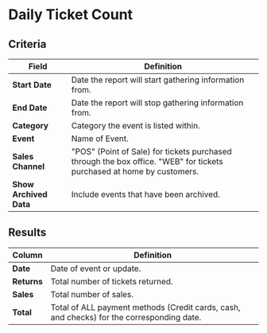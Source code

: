 # Daily Ticket Count

## Criteria

| **Field** | **Definition** |
| --- | --- |
| **Start Date** | Date the report will start gathering information from. |
| **End Date** | Date the report will stop gathering information from. |
| **Category** | Category the event is listed within. |
| **Event** |Name of Event.|
| **Sales Channel** | "POS" (Point of Sale) for tickets purchased through the box office. "WEB" for tickets purchased at home by customers. |
| **Show Archived Data** | Include events that have been archived. |

## Results

| **Column** | **Definition** |
| --- | --- |
| **Date** | Date of event or update. |
| **Returns** | Total number of tickets returned. |
| **Sales** | Total number of sales. |
| **Total** | Total of ALL payment methods (Credit cards, cash, and checks) for the corresponding date. |

